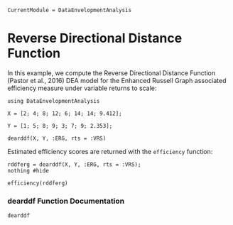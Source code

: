 ```@meta
CurrentModule = DataEnvelopmentAnalysis
```

# Reverse Directional Distance Function

In this example, we compute the Reverse Directional Distance Function (Pastor et al., 2016) DEA model for the Enhanced Russell Graph associated efficiency measure under variable returns to scale:
```@example rddf
using DataEnvelopmentAnalysis

X = [2; 4; 8; 12; 6; 14; 14; 9.412];

Y = [1; 5; 8; 9; 3; 7; 9; 2.353];

dearddf(X, Y, :ERG, rts = :VRS)
```

Estimated efficiency scores are returned with the `efficiency` function:
```@example rddf
rddferg = dearddf(X, Y, :ERG, rts = :VRS);
nothing #hide
```

```@example rddf
efficiency(rddferg)
```

### dearddf Function Documentation

```@docs
dearddf
```
